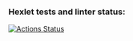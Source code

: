 ### Hexlet tests and linter status:
[![Actions Status](https://github.com/OverNovik/frontend-project-lvl1/workflows/hexlet-check/badge.svg)](https://github.com/OverNovik/frontend-project-lvl1/actions)